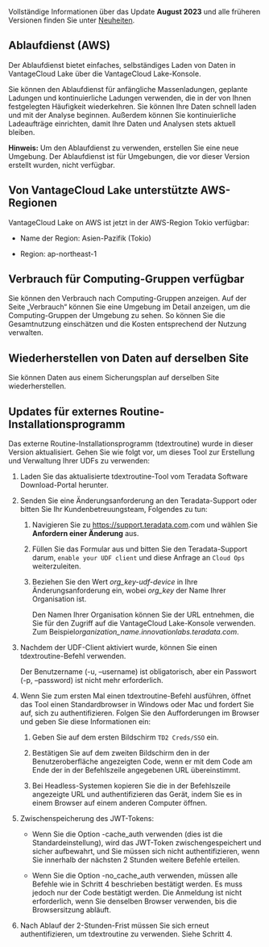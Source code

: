 Vollständige Informationen über das Update **August 2023** und alle früheren Versionen finden Sie unter [Neuheiten](https://docs.teradata.com/access/sources/dita/topic?dita:mapPath=phg1621910019905.ditamap&dita:ditavalPath=pny1626732985837.ditaval&dita:topicPath=lpz1632246643646.dita).

Ablaufdienst (AWS)
------------------

Der Ablaufdienst bietet einfaches, selbständiges Laden von Daten in VantageCloud Lake über die VantageCloud Lake-Konsole.

Sie können den Ablaufdienst für anfängliche Massenladungen, geplante Ladungen und kontinuierliche Ladungen verwenden, die in der von Ihnen festgelegten Häufigkeit wiederkehren. Sie können Ihre Daten schnell laden und mit der Analyse beginnen. Außerdem können Sie kontinuierliche Ladeaufträge einrichten, damit Ihre Daten und Analysen stets aktuell bleiben.

**Hinweis:** Um den Ablaufdienst zu verwenden, erstellen Sie eine neue Umgebung. Der Ablaufdienst ist für Umgebungen, die vor dieser Version erstellt wurden, nicht verfügbar.

Von VantageCloud Lake unterstützte AWS-Regionen
-----------------------------------------------

VantageCloud Lake on AWS ist jetzt in der AWS-Region Tokio verfügbar:

-   Name der Region: Asien-Pazifik (Tokio)

-   Region: ap-northeast-1

Verbrauch für Computing-Gruppen verfügbar
-----------------------------------------

Sie können den Verbrauch nach Computing-Gruppen anzeigen. Auf der Seite „Verbrauch“ können Sie eine Umgebung im Detail anzeigen, um die Computing-Gruppen der Umgebung zu sehen. So können Sie die Gesamtnutzung einschätzen und die Kosten entsprechend der Nutzung verwalten.

Wiederherstellen von Daten auf derselben Site
---------------------------------------------

Sie können Daten aus einem Sicherungsplan auf derselben Site wiederherstellen.

Updates für externes Routine-Installationsprogramm
--------------------------------------------------

Das externe Routine-Installationsprogramm (tdextroutine) wurde in dieser Version aktualisiert. Gehen Sie wie folgt vor, um dieses Tool zur Erstellung und Verwaltung Ihrer UDFs zu verwenden:

1.  Laden Sie das aktualisierte tdextroutine-Tool vom Teradata Software Download-Portal herunter.

2.  Senden Sie eine Änderungsanforderung an den Teradata-Support oder bitten Sie Ihr Kundenbetreuungsteam, Folgendes zu tun:

    1.  Navigieren Sie zu <https://support.teradata.com>.com und wählen Sie **Anfordern einer Änderung** aus.

    2.  Füllen Sie das Formular aus und bitten Sie den Teradata-Support darum, `enable your UDF client` und diese Anfrage an `Cloud Ops` weiterzuleiten.

    3.  Beziehen Sie den Wert *org\_key-udf-device* in Ihre Änderungsanforderung ein, wobei *org\_key* der Name Ihrer Organisation ist.

        Den Namen Ihrer Organisation können Sie der URL entnehmen, die Sie für den Zugriff auf die VantageCloud Lake-Konsole verwenden. Zum Beispiel*organization\_name.innovationlabs.teradata.com*.

3.  Nachdem der UDF-Client aktiviert wurde, können Sie einen tdextroutine-Befehl verwenden.

    Der Benutzername (-u, –username) ist obligatorisch, aber ein Passwort (-p, –password) ist nicht mehr erforderlich.

4.  Wenn Sie zum ersten Mal einen tdextroutine-Befehl ausführen, öffnet das Tool einen Standardbrowser in Windows oder Mac und fordert Sie auf, sich zu authentifizieren. Folgen Sie den Aufforderungen im Browser und geben Sie diese Informationen ein:

    1.  Geben Sie auf dem ersten Bildschirm `TD2 Creds/SSO` ein.

    2.  Bestätigen Sie auf dem zweiten Bildschirm den in der Benutzeroberfläche angezeigten Code, wenn er mit dem Code am Ende der in der Befehlszeile angegebenen URL übereinstimmt.

    3.  Bei Headless-Systemen kopieren Sie die in der Befehlszeile angezeigte URL und authentifizieren das Gerät, indem Sie es in einem Browser auf einem anderen Computer öffnen.

5.  Zwischenspeicherung des JWT-Tokens:

    -   Wenn Sie die Option -cache\_auth verwenden (dies ist die Standardeinstellung), wird das JWT-Token zwischengespeichert und sicher aufbewahrt, und Sie müssen sich nicht authentifizieren, wenn Sie innerhalb der nächsten 2 Stunden weitere Befehle erteilen.

    -   Wenn Sie die Option -no\_cache\_auth verwenden, müssen alle Befehle wie in Schritt 4 beschrieben bestätigt werden. Es muss jedoch nur der Code bestätigt werden. Die Anmeldung ist nicht erforderlich, wenn Sie denselben Browser verwenden, bis die Browsersitzung abläuft.

6.  Nach Ablauf der 2-Stunden-Frist müssen Sie sich erneut authentifizieren, um tdextroutine zu verwenden. Siehe Schritt 4.
